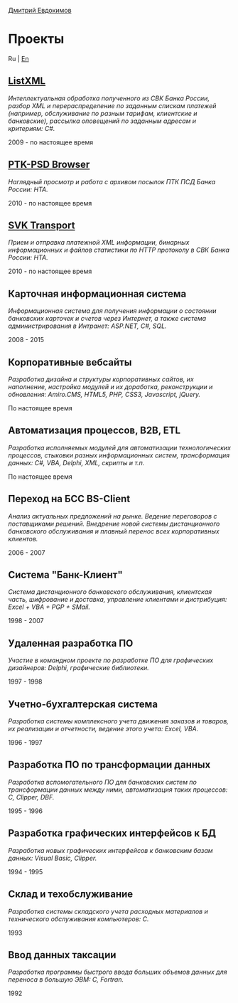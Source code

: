 ﻿[Дмитрий Евдокимов](/)

Проекты
=======

Ru | [En](projects-en "English language (по-английски)")

## [ListXML](ListXML)
*Интеллектуальная обработка полученного из СВК Банка России, разбор XML и 
перераспределение по заданным спискам платежей (например, обслуживание по 
разным тарифам, клиентские и банковские), рассылка оповещений по заданным 
адресам и критериям: C#.*

2009 - по настоящее время

## [PTK-PSD Browser](PTK-PSD-Browser-hta)
*Наглядный просмотр и работа с архивом посылок ПТК ПСД Банка России: HTA.*

2010 - по настоящее время

## [SVK Transport](SVK-Transport-hta)
*Прием и отправка платежной XML информации, бинарных информационных и файлов 
статистики по HTTP протоколу в СВК Банка России: HTA.*

2010 - по настоящее время

## Карточная информационная система
*Информационная система для получения информации о состоянии банковских 
карточек и счетов через Интернет, а также система администрирования в 
Интранет: ASP.NET, C#, SQL.*

2008 - 2015

## Корпоративные вебсайты
*Разработка дизайна и структуры корпоративных сайтов, их наполнение, настройка 
модулей и их доработка, реконструкции и обновления: 
Amiro.CMS, HTML5, PHP, CSS3, Javascript, jQuery.*

По настоящее время

## Автоматизация процессов, B2B, ETL
*Разработка исполняемых модулей для автоматизации технологических процессов, 
стыковки разных информационных систем, трансформация данных: 
C#, VBA, Delphi, XML, скрипты и т.п.*

По настоящее время

## Переход на БСС BS-Client
*Анализ актуальных предложений на рынке. Ведение переговоров с поставщиками 
решений. Внедрение новой системы дистанционного банковского обслуживания и 
плавный перенос всех корпоративных клиентов.*

2006 - 2007

## Система "Банк-Клиент"
*Система дистанционного банковского обслуживания, клиентская часть, шифрование 
и доставка, управление клиентами и дистрибуция: Excel + VBA + PGP + SMail.*

1998 - 2007

## Удаленная разработка ПО
*Участие в командном проекте по разработке ПО для графических дизайнеров: 
Delphi, графические библиотеки.*

1997 - 1998

## Учетно-бухгалтерская система
*Разработка системы комплексного учета движения заказов и товаров, их реализации 
и отчетности, ведение этого учета: Excel, VBA.*

1996 - 1997

## Разработка ПО по трансформации данных
*Разработка вспомогательного ПО для банковских систем по трансформации данных 
между ними, автоматизация таких процессов: C, Clipper, DBF.*

1995 - 1996

## Разработка графических интерфейсов к БД
*Разработка новых графических интерфейсов к банковским базам данных: 
Visual Basic, Clipper.*

1994 - 1995

## Склад и техобслуживание
*Разработка системы складского учета расходных материалов и технического 
обслуживания компьютеров: С.*

1993

## Ввод данных таксации
*Разработка программы быстрого ввода больших объемов данных для переноса в 
большую ЭВМ: С, Fortran.*

1992
